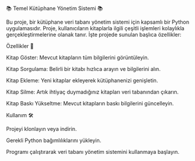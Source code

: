 📚 Temel Kütüphane Yönetim Sistemi 📚

Bu proje, bir kütüphane veri tabanı yönetim sistemi için kapsamlı bir Python uygulamasıdır. Proje, kullanıcıların kitaplarla ilgili çeşitli işlemleri kolaylıkla gerçekleştirmelerine olanak tanır. İşte projede sunulan başlıca özellikler:

Özellikler 🌟

Kitap Göster: Mevcut kitapların tüm bilgilerini görüntüleyin.

Kitap Sorgulama: Belirli bir kitabı hızlıca arayın ve bilgilerini alın.

Kitap Ekleme: Yeni kitaplar ekleyerek kütüphanenizi genişletin.

Kitap Silme: Artık ihtiyaç duymadığınız kitapları veri tabanından çıkarın.

Kitap Baskı Yükseltme: Mevcut kitapların baskı bilgilerini güncelleyin.

Kullanım 🛠

Projeyi klonlayın veya indirin.

Gerekli Python bağımlılıklarını yükleyin.

Programı çalıştırarak veri tabanı yönetim sistemini kullanmaya başlayın.
